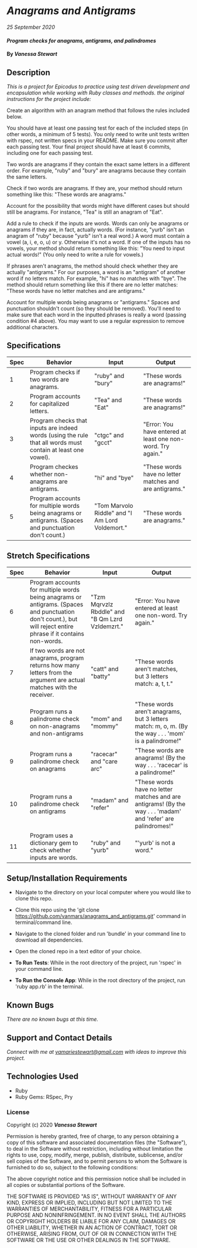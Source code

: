 # _Anagrams and Antigrams_

_25 September 2020_

#### _Program checks for anagrams, antigrams, and palindromes_

#### By _**Vanessa Stewart**_

## Description

_This is a project for Epicodus to practice using test driven development and encapsulation while working with Ruby classes and methods. the original instructions for the project include:_

Create an algorithm with an anagram method that follows the rules included below.

You should have at least one passing test for each of the included steps (in other words, a minimum of 5 tests). You only need to write unit tests written with rspec, not written specs in your README. Make sure you commit after each passing test. Your final project should have at least 6 commits, including one for each passing test.

Two words are anagrams if they contain the exact same letters in a different order. For example, "ruby" and "bury" are anagrams because they contain the same letters.

Check if two words are anagrams. If they are, your method should return something like this: "These words are anagrams."

Account for the possibility that words might have different cases but should still be anagrams. For instance, "Tea" is still an anagram of "Eat".

Add a rule to check if the inputs are words. Words can only be anagrams or anagrams if they are, in fact, actually words. (For instance, "yurb" isn't an anagram of "ruby" because "yurb" isn't a real word.) A word must contain a vowel (a, i, e, o, u) or y. Otherwise it's not a word. If one of the inputs has no vowels, your method should return something like this: "You need to input actual words!" (You only need to write a rule for vowels.)

If phrases aren't anagrams, the method should check whether they are actually "antigrams." For our purposes, a word is an "antigram" of another word if no letters match. For example, "hi" has no matches with "bye". The method should return something like this if there are no letter matches: "These words have no letter matches and are antigrams."

Account for multiple words being anagrams or "antigrams." Spaces and punctuation shouldn't count (so they should be removed). You'll need to make sure that each word in the inputted phrases is really a word (passing condition #4 above). You may want to use a regular expression to remove additional characters.

## Specifications
| Spec     | Behavior | Input    | Output   |
| -------- | -------- | -------- | -------- |
| 1 | Program checks if two words are anagrams. | "ruby" and "bury" | "These words are anagrams!" |
| 2 | Program accounts for capitalized letters. | "Tea" and "Eat" | "These words are anagrams!" |
| 3 | Program checks that inputs are indeed words (using the rule that all words must contain at least one vowel). | "ctgc" and "gcct" | "Error: You have entered at least one non-word. Try again." |
| 4 | Program checkes whether non-anagrams are antigrams. | "hi" and "bye" | "These words have no letter matches and are antigrams." |
| 5 | Program accounts for multiple words being anagrams or antigrams. (Spaces and punctuation don't count.) | "Tom Marvolo Riddle" and "I Am Lord Voldemort." | "These words are anagrams." |

## Stretch Specifications
| Spec     | Behavior | Input    | Output   |
| -------- | -------- | -------- | -------- |
| 6 | Program accounts for multiple words being anagrams or antigrams. (Spaces and punctuation don't count.), but will reject entire phrase if it contains non-words. | "Tzm Mqrvzlz Rbddle" and "B Qm Lzrd Vzldemzrt." | "Error: You have entered at least one non-word. Try again." |
| 7 | If two words are not anagrams, program returns how many letters from the argument are actual matches with the receiver. | "catt" and "batty" | "These words aren't matches, but 3 letters match: a, t, t." |
| 8 | Program runs a palindrome check on non-anagrams and non-antigrams| "mom" and "mommy"| "These words aren't anagrams, but 3 letters match: m, o, m. (By the way . . . 'mom' is a palindrome!" |
| 9 | Program runs a palindrome check on anagrams| "racecar" and "care arc"| "These words are anagrams! (By the way . . . 'racecar' is a palindrome!" |
| 10 | Program runs a palindrome check on antigrams| "madam" and "refer"| "These words have no letter matches and are antigrams! (By the way . . . 'madam' and 'refer' are palindromes!" |
| 11 | Program uses a dictionary gem to check whether inputs are words. | "ruby" and "yurb" | "'yurb' is not a word." |

## Setup/Installation Requirements

- Navigate to the directory on your local computer where you would like to clone this repo.
- Clone this repo using the 'git clone https://github.com/vanmars/anagrams_and_antigrams.git' command in terminal/command line.
- Navigate to the cloned folder and run 'bundle' in your command line to download all dependencies.
- Open the cloned repo in a text editor of your choice.

- **To Run Tests**: While in the root directory of the project, run 'rspec' in your command line.
- **To Run the Console App**: While in the root directory of the project, run 'ruby app.rb' in the terminal.

## Known Bugs

_There are no known bugs at this time._

## Support and Contact Details

_Connect with me at vamariestewart@gmail.com with ideas to improve this project._

## Technologies Used

* Ruby
* Ruby Gems: RSpec, Pry

### License

Copyright (c) 2020 **_Vanessa Stewart_**

Permission is hereby granted, free of charge, to any person obtaining a copy of this software and associated documentation files (the "Software"), to deal in the Software without restriction, including without limitation the rights to use, copy, modify, merge, publish, distribute, sublicense, and/or sell copies of the Software, and to permit persons to whom the Software is furnished to do so, subject to the following conditions:

The above copyright notice and this permission notice shall be included in all copies or substantial portions of the Software.

THE SOFTWARE IS PROVIDED "AS IS", WITHOUT WARRANTY OF ANY KIND, EXPRESS OR IMPLIED, INCLUDING BUT NOT LIMITED TO THE WARRANTIES OF MERCHANTABILITY, FITNESS FOR A PARTICULAR PURPOSE AND NONINFRINGEMENT. IN NO EVENT SHALL THE AUTHORS OR COPYRIGHT HOLDERS BE LIABLE FOR ANY CLAIM, DAMAGES OR OTHER LIABILITY, WHETHER IN AN ACTION OF CONTRACT, TORT OR OTHERWISE, ARISING FROM, OUT OF OR IN CONNECTION WITH THE SOFTWARE OR THE USE OR OTHER DEALINGS IN THE SOFTWARE.
